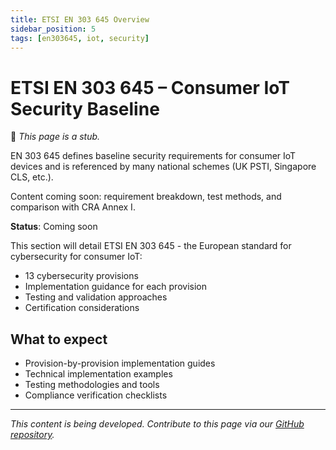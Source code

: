 ```yaml
---
title: ETSI EN 303 645 Overview
sidebar_position: 5
tags: [en303645, iot, security]
---
```

# ETSI EN 303 645 – Consumer IoT Security Baseline

🚧 *This page is a stub.*

EN 303 645 defines baseline security requirements for consumer IoT devices and is referenced by many national schemes (UK PSTI, Singapore CLS, etc.).

Content coming soon: requirement breakdown, test methods, and comparison with CRA Annex I.

**Status**: Coming soon

This section will detail ETSI EN 303 645 - the European standard for cybersecurity for consumer IoT:

- 13 cybersecurity provisions
- Implementation guidance for each provision
- Testing and validation approaches
- Certification considerations

## What to expect

- Provision-by-provision implementation guides
- Technical implementation examples
- Testing methodologies and tools
- Compliance verification checklists

---

*This content is being developed. Contribute to this page via our [GitHub repository](https://github.com/sbd-community/handbook).* 